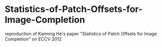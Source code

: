 # Statistics-of-Patch-Offsets-for-Image-Completion
reproduction of Kaiming He's paper "Statistics of Patch Offsets for Image Completion" on ECCV 2012

